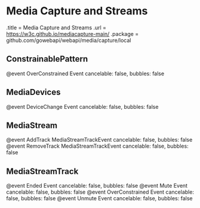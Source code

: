 # Media Capture and Streams

.title = Media Capture and Streams
.url = <https://w3c.github.io/mediacapture-main/>
.package = github.com/gowebapi/webapi/media/capture/local

## ConstrainablePattern

@event OverConstrained Event cancelable: false, bubbles: false

## MediaDevices

@event DeviceChange Event cancelable: false, bubbles: false

## MediaStream

@event AddTrack MediaStreamTrackEvent cancelable: false, bubbles: false
@event RemoveTrack MediaStreamTrackEvent cancelable: false, bubbles: false

## MediaStreamTrack

@event Ended Event cancelable: false, bubbles: false
@event Mute Event cancelable: false, bubbles: false
@event OverConstrained Event cancelable: false, bubbles: false
@event Unmute Event cancelable: false, bubbles: false
